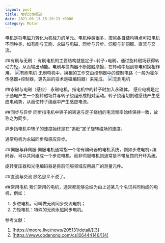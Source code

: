 ```yaml
---
layout: post
title: 电机分类概述
date: 2021-06-13 15:20:23 +0900
category: Motor
---
```


电机是将电磁力转化为机械力的单元。电机种类很多，按照各自结构特点可把电机不同种类，如有刷与无刷、永磁与电磁、同步与异步、伺服与非伺服、直流与交流。

##有刷与无刷：
有刷电机的主要结构就是定子+转子+电刷，通过旋转磁场获得转动力矩，从而输出动能。电刷与换向器不断接触摩擦，在转动中起到导电和换相作用。
![有刷电机][1]
无刷电机中，换相的工作交由控制器中的控制电路（一般为霍尔传感器+控制器，更先进的技术是磁编码器）来完成。
![无刷电机][2]

##永磁与电磁（感应）
永磁电机，指电机中的转子时加入永磁体。
感应电机是定子通电产生一个旋转磁场并与转子绕组形成相对运动。转子绕组切割磁感线产生感应电动势，从而使转子绕组中产生感应电流。

##同步与异步
同步指电机中转子的转速与定子绕组的电流频率始终保持一致，故称之为同步。

异步指电机中转子的速度始终是在“追赶”定子旋转磁场的速度。

通常电机为永磁同步和感应异步。

##伺服与非伺服
伺服电机通常指一个带有编码器的电机系统，例如步进电机+编码器，可以共同组成一个步进电机。而非伺服电机则通常是不带反馈的开环系统。

旋转变压器和光电编码器是目前伺服领域应用最广的测量元件。

##直流与交流
顾名思义不说了。

##常用电机
我们常用的电机，通常都能够总结为由上述某几个名词共同构成的电机，例如：
1. 步进电机，可叫做无刷同步交流电机；
2. 力矩电机：特殊的无刷永磁同步电机。

参考文献：
1. [https://moore.live/news/205131/detail/][3]
2. [https://www.codenong.com/cs106444146/][4]


  [1]: http://static.zybuluo.com/tudouchuixue/60ocon9rzc3hzmfjpai6wh2a/image_1f41sco1r708kk0ull15764m9.png
  [2]: http://static.zybuluo.com/tudouchuixue/2reqey0a2iaouts96woxsji5/image_1f41sdgl51837nu318va1iqi1tijm.png
  [3]: https://moore.live/news/205131/detail/
  [4]: https://www.codenong.com/cs106444146/